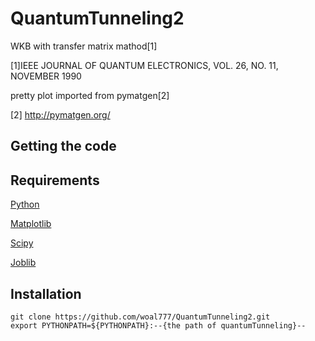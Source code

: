 # QuantumTunneling2

WKB with transfer matrix mathod[1]

[1]IEEE JOURNAL OF QUANTUM ELECTRONICS, VOL. 26, NO. 11, NOVEMBER 1990

pretty plot imported from pymatgen[2]

[2] http://pymatgen.org/

Getting the code
-------------

Requirements
------------
[Python](https://www.python.org)

[Matplotlib](http://matplotlib.org)

[Scipy](https://www.scipy.org/)

[Joblib](https://joblib.readthedocs.io/en/latest/)

Installation
------------

```
git clone https://github.com/woal777/QuantumTunneling2.git
export PYTHONPATH=${PYTHONPATH}:--{the path of quantumTunneling}--
```
>  
>

